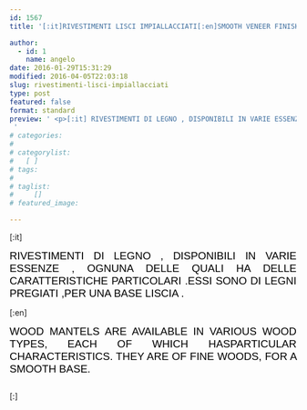 ```yaml
---
id: 1567
title: '[:it]RIVESTIMENTI LISCI IMPIALLACCIATI[:en]SMOOTH VENEER FINISHES[:]'

author:
  - id: 1
    name: angelo
date: 2016-01-29T15:31:29
modified: 2016-04-05T22:03:18
slug: rivestimenti-lisci-impiallacciati
type: post
featured: false
format: standard
preview: ' <p>[:it] RIVESTIMENTI DI LEGNO , DISPONIBILI IN VARIE ESSENZE , OGNUNA DELLE QUALI HA DELLE CARATTERISTICHE PARTICOLARI .ESSI SONO DI &hellip;</p>
 '
# categories: 
#    
# categorylist: 
#   [ ]
# tags: 
#   
# taglist: 
#     []
# featured_image: 

---
```


<p>[:it]</p>
<p style="text-align: justify;"><span style="color: #000000; font-size: 14pt; font-family: 'comic sans ms', sans-serif;">RIVESTIMENTI DI LEGNO , DISPONIBILI IN VARIE ESSENZE , OGNUNA DELLE QUALI HA DELLE CARATTERISTICHE PARTICOLARI .ESSI SONO DI LEGNI PREGIATI ,PER UNA BASE LISCIA .</span></p>
<p><style type="text/css">.easingslider-1577 { max-width: 1024px; }.easingslider-1577 .easingslider-image { max-height: 768px; max-width: 1024px; }.easingslider-1577 .easingslider-fade-in, .easingslider-fade-out { -webkit-animation-duration: 400ms; -moz-animation-duration: 400ms; animation-duration: 400ms; }</style><script type="text/javascript">window.EasingSlider1577 = {"width":1024,"height":768,"singleItem":true,"items":1,"itemsDesktop":false,"itemsDesktopSmall":false,"itemsTablet":false,"itemsTabletSmall":false,"itemsMobile":false,"responsive":true,"lazyLoad":true,"autoPlay":4000,"slideSpeed":400,"navigation":true,"navigationText":["",""],"pagination":true,"autoHeight":false,"mouseDrag":false,"touchDrag":false,"addClassActive":true,"transitionStyle":"fade"};</script><div data-id="1577" class="easingslider easingslider-1577 easingslider-container easingslider-resizing-enabled easingslider-aspect-ratio easingslider-arrows-inside easingslider-pagination-inside easingslider-pagination-bottom-center"><div class="easingslider-slide"><a href="none" target=""><img src="https://www.centroportefinestre.com/wp-content/plugins/easing-slider/assets/images/placeholder-pixel.png" data-src="https://www.centroportefinestre.com/wp-content/uploads/2016/01/anna-50-Copy-1024x768.jpg" alt="" title="" class="easingslider-image easingslider-lazy" /></a></div><div class="easingslider-slide"><a href="none" target=""><img src="https://www.centroportefinestre.com/wp-content/plugins/easing-slider/assets/images/placeholder-pixel.png" data-src="https://www.centroportefinestre.com/wp-content/uploads/2016/01/anna-51-Copy-1024x768.jpg" alt="" title="" class="easingslider-image easingslider-lazy" /></a></div></div>[:en]</p>
<p style="text-align: justify;"><span style="font-size: 14pt; font-family: 'comic sans ms', sans-serif; color: #000000;"><span id="ouHighlight__0_20TO0_11">WOOD MANTELS</span><span id="noHighlight_0.15593757962203414"> </span><span id="ouHighlight__22_43TO13_36" class="">ARE AVAILABLE IN VARIOUS</span><span id="noHighlight_0.737242985487538"> </span><span id="ouHighlight__45_51TO38_47" class="">WOOD TYPES</span><span id="noHighlight_0.8723925597383735">,</span><span id="noHighlight_0.4726018997949615"> </span><span id="ouHighlight__55_75TO50_66">EACH OF WHICH HAS</span><span id="noHighlight_0.3013762315760513"></span><span id="ouHighlight__77_109TO68_93">PARTICULAR CHARACTERISTICS</span><span id="noHighlight_0.985581244861365">.</span><span id="noHighlight_0.6248593362637358"> </span><span id="ouHighlight__112_120TO96_103">THEY ARE</span><span id="noHighlight_0.6883000905748478"> </span><span id="ouHighlight__122_138TO105_117" class="">OF FINE WOODS</span><span id="noHighlight_0.06307221715439204">,</span><span id="noHighlight_0.9990355938185695"> </span><span id="ouHighlight__141_147TO120_124" class="">FOR A</span><span id="noHighlight_0.8478962739599687"> </span><span id="ouHighlight__149_159TO126_136" class="">SMOOTH BASE</span><span id="noHighlight_0.8095697192944644">.</span></span></p>
<p style="text-align: justify;"><span style="font-size: 14pt; font-family: 'comic sans ms', sans-serif; color: #000000;"><style type="text/css">.easingslider-1577 { max-width: 1024px; }.easingslider-1577 .easingslider-image { max-height: 768px; max-width: 1024px; }.easingslider-1577 .easingslider-fade-in, .easingslider-fade-out { -webkit-animation-duration: 400ms; -moz-animation-duration: 400ms; animation-duration: 400ms; }</style><script type="text/javascript">window.EasingSlider1577 = {"width":1024,"height":768,"singleItem":true,"items":1,"itemsDesktop":false,"itemsDesktopSmall":false,"itemsTablet":false,"itemsTabletSmall":false,"itemsMobile":false,"responsive":true,"lazyLoad":true,"autoPlay":4000,"slideSpeed":400,"navigation":true,"navigationText":["",""],"pagination":true,"autoHeight":false,"mouseDrag":false,"touchDrag":false,"addClassActive":true,"transitionStyle":"fade"};</script><div data-id="1577" class="easingslider easingslider-1577 easingslider-container easingslider-resizing-enabled easingslider-aspect-ratio easingslider-arrows-inside easingslider-pagination-inside easingslider-pagination-bottom-center"><div class="easingslider-slide"><a href="none" target=""><img src="https://www.centroportefinestre.com/wp-content/plugins/easing-slider/assets/images/placeholder-pixel.png" data-src="https://www.centroportefinestre.com/wp-content/uploads/2016/01/anna-50-Copy-1024x768.jpg" alt="" title="" class="easingslider-image easingslider-lazy" /></a></div><div class="easingslider-slide"><a href="none" target=""><img src="https://www.centroportefinestre.com/wp-content/plugins/easing-slider/assets/images/placeholder-pixel.png" data-src="https://www.centroportefinestre.com/wp-content/uploads/2016/01/anna-51-Copy-1024x768.jpg" alt="" title="" class="easingslider-image easingslider-lazy" /></a></div></div></span></p>
<p>[:]</p>

